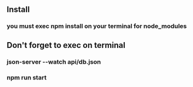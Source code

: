 ## Install
### you must exec npm install on your terminal for node_modules

## Don't forget to exec on terminal
###  json-server --watch api/db.json
###  npm run start

